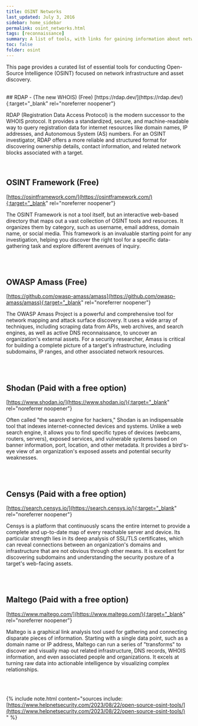 ```yaml
---
title: OSINT Networks
last_updated: July 3, 2016
sidebar: home_sidebar
permalink: osint_networks.html
tags: [reconnaissance] 
summary: A list of tools, with links for gaining information about networks and devices
toc: false
folder: osint
---
```


This page provides a curated list of essential tools for conducting Open-Source Intelligence (OSINT) focused on network infrastructure and asset discovery.

<br/>
## RDAP - (The new WHOIS) (Free)
[https://rdap.dev/](https://rdap.dev/){:target="_blank" rel="noreferrer noopener"}

RDAP (Registration Data Access Protocol) is the modern successor to the WHOIS protocol. It provides a standardized, secure, and machine-readable way to query registration data for internet resources like domain names, IP addresses, and Autonomous System (AS) numbers. For an OSINT investigator, RDAP offers a more reliable and structured format for discovering ownership details, contact information, and related network blocks associated with a target.

<br/>

## OSINT Framework (Free)
[https://osintframework.com/](https://osintframework.com/){:target="_blank" rel="noreferrer noopener"}

The OSINT Framework is not a tool itself, but an interactive web-based directory that maps out a vast collection of OSINT tools and resources. It organizes them by category, such as username, email address, domain name, or social media. This framework is an invaluable starting point for any investigation, helping you discover the right tool for a specific data-gathering task and explore different avenues of inquiry.

<br/><br/>

## OWASP Amass (Free)
[https://github.com/owasp-amass/amass](https://github.com/owasp-amass/amass){:target="_blank" rel="noreferrer noopener"}

The OWASP Amass Project is a powerful and comprehensive tool for network mapping and attack surface discovery. It uses a wide array of techniques, including scraping data from APIs, web archives, and search engines, as well as active DNS reconnaissance, to uncover an organization's external assets. For a security researcher, Amass is critical for building a complete picture of a target's infrastructure, including subdomains, IP ranges, and other associated network resources.

<br/><br/>

## Shodan (Paid with a free option)
[https://www.shodan.io/](https://www.shodan.io/){:target="_blank" rel="noreferrer noopener"}

Often called "the search engine for hackers," Shodan is an indispensable tool that indexes internet-connected devices and systems. Unlike a web search engine, it allows you to find specific types of devices (webcams, routers, servers), exposed services, and vulnerable systems based on banner information, port, location, and other metadata. It provides a bird's-eye view of an organization's exposed assets and potential security weaknesses.

<br/><br/>

## Censys (Paid with a free option)
[https://search.censys.io/](https://search.censys.io/){:target="_blank" rel="noreferrer noopener"}

Censys is a platform that continuously scans the entire internet to provide a complete and up-to-date map of every reachable server and device. Its particular strength lies in its deep analysis of SSL/TLS certificates, which can reveal connections between an organization's domains and infrastructure that are not obvious through other means. It is excellent for discovering subdomains and understanding the security posture of a target's web-facing assets.

<br/><br/>

## Maltego (Paid with a free option)
[https://www.maltego.com/](https://www.maltego.com/){:target="_blank" rel="noreferrer noopener"}

Maltego is a graphical link analysis tool used for gathering and connecting disparate pieces of information. Starting with a single data point, such as a domain name or IP address, Maltego can run a series of "transforms" to discover and visually map out related infrastructure, DNS records, WHOIS information, and even associated people and organizations. It excels at turning raw data into actionable intelligence by visualizing complex relationships.

<br/><br/>

{% include note.html content="sources include: <br/>[https://www.helpnetsecurity.com/2023/08/22/open-source-osint-tools/](https://www.helpnetsecurity.com/2023/08/22/open-source-osint-tools/)<br/>" %}

